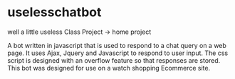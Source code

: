 # uselesschatbot
well a little useless 
Class Project -> home project

A bot written in javascript that is used to respond to a chat query on a web page. It uses Ajax, Jquery and Javascript to respond to user input. The css script is designed with an overflow feature so that responses are stored. 
This bot was designed for use on a watch shopping Ecommerce site. 
